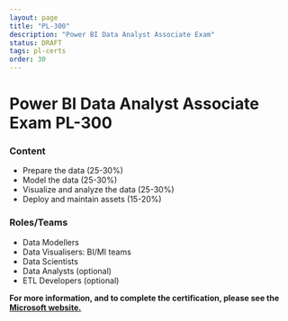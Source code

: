 ```yaml
---
layout: page
title: "PL-300"
description: "Power BI Data Analyst Associate Exam"
status: DRAFT
tags: pl-certs
order: 30
---
```

# Power BI Data Analyst Associate Exam PL-300
  
### Content
  
- Prepare the data (25-30%)
- Model the data (25-30%)
- Visualize and analyze the data (25-30%)
- Deploy and maintain assets (15-20%)
  
### Roles/Teams  
  
- Data Modellers
- Data Visualisers: BI/MI teams
- Data Scientists  
- Data Analysts (optional)
- ETL Developers (optional)

**For more information, and to complete the certification, please see the [Microsoft website.][pl-300]**

[pl-300]: https://learn.microsoft.com/en-gb/credentials/certifications/exams/pl-300/